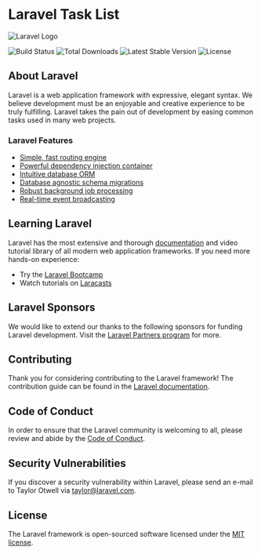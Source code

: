# Laravel Task List

![Laravel Logo](https://raw.githubusercontent.com/laravel/art/master/logo-lockup/5%20SVG/2%20CMYK/1%20Full%20Color/laravel-logolockup-cmyk-red.svg)

![Build Status](https://github.com/laravel/framework/workflows/tests/badge.svg)
![Total Downloads](https://img.shields.io/packagist/dt/laravel/framework)
![Latest Stable Version](https://img.shields.io/packagist/v/laravel/framework)
![License](https://img.shields.io/packagist/l/laravel/framework)

## About Laravel

Laravel is a web application framework with expressive, elegant syntax. We believe development must be an enjoyable and
creative experience to be truly fulfilling. Laravel takes the pain out of development by easing common tasks used in
many web projects.

### Laravel Features

- [Simple, fast routing engine](https://laravel.com/docs/routing)
- [Powerful dependency injection container](https://laravel.com/docs/container)
- [Intuitive database ORM](https://laravel.com/docs/eloquent)
- [Database agnostic schema migrations](https://laravel.com/docs/migrations)
- [Robust background job processing](https://laravel.com/docs/queues)
- [Real-time event broadcasting](https://laravel.com/docs/broadcasting)

## Learning Laravel

Laravel has the most extensive and thorough [documentation](https://laravel.com/docs) and video tutorial library of all
modern web application frameworks. If you need more hands-on experience:

- Try the [Laravel Bootcamp](https://bootcamp.laravel.com)
- Watch tutorials on [Laracasts](https://laracasts.com)

## Laravel Sponsors

We would like to extend our thanks to the following sponsors for funding Laravel development. Visit
the [Laravel Partners program](https://partners.laravel.com) for more.

## Contributing

Thank you for considering contributing to the Laravel framework! The contribution guide can be found in
the [Laravel documentation](https://laravel.com/docs/contributions).

## Code of Conduct

In order to ensure that the Laravel community is welcoming to all, please review and abide by
the [Code of Conduct](https://laravel.com/docs/contributions#code-of-conduct).

## Security Vulnerabilities

If you discover a security vulnerability within Laravel, please send an e-mail to Taylor Otwell
via [taylor@laravel.com](mailto:taylor@laravel.com).

## License

The Laravel framework is open-sourced software licensed under the [MIT license](https://opensource.org/licenses/MIT).
